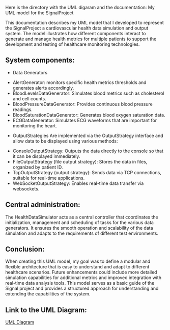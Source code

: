 Here is the directory with the UML digaram and the documentation: 
My UML model for the SignalProject

This documentation describes my UML model that I developed to represent the SignalProject 
a cardiovascular health data simulation and output system.
The model illustrates how different components interact to generate and manage health metrics for multiple patients 
to support the development and testing of healthcare monitoring technologies.

## System components:
- Data Generators
* AlertGenerator: monitors specific health metrics thresholds and generates alerts accordingly.
* BloodLevelsDataGenerator: Simulates blood metrics such as cholesterol and cell counts.
* BloodPressureDataGenerator: Provides continuous blood pressure readings.
* BloodSaturationDataGenerator: Generates blood oxygen saturation data.
* ECGDataGenerator: Simulates ECG waveforms that are important for monitoring the heart.
- OutputStrategies
Are implemented via the OutputStrategy interface and allow data to be displayed using various methods:
* ConsoleOutputStrategy: Outputs the data directly to the console so that it can be displayed immediately.
* FileOutputStrategy (file output strategy): Stores the data in files, organized by patient ID.
* TcpOutputStrategy (output strategy): Sends data via TCP connections, suitable for real-time applications.
* WebSocketOutputStrategy: Enables real-time data transfer via websockets.

## Central administration:
The HealthDataSimulator acts as a central controller that coordinates the initialization, management and scheduling of tasks for the various data generators. 
It ensures the smooth operation and scalability of the data simulation and adapts to the requirements of different test environments.

## Conclusion:
When creating this UML model, my goal was to define a modular and flexible architecture that is easy to understand and adapt to different healthcare scenarios. 
Future enhancements could include more detailed simulation capabilities for additional metrics and improved integration with real-time data analysis tools.
This model serves as a basic guide of the Signal project and provides a structured approach for understanding and extending the capabilities of the system.

## Link to the UML Diagram:
[UML Diagram](uml_models/SignalProject%20UML%20diagram.pdf)

